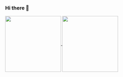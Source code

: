### Hi there 👋

<!--
**CodeAlb/codealb** is a ✨ _special_ ✨ repository because its `README.md` (this file) appears on your GitHub profile.

Here are some ideas to get you started:

- 🔭 I’m currently working on ...
- 🌱 I’m currently learning ...
- 👯 I’m looking to collaborate on ...
- 🤔 I’m looking for help with ...
- 💬 Ask me about ...
- 📫 How to reach me: ...
- 😄 Pronouns: ...
- ⚡ Fun fact: ...
-->

<a href="https://www.linkedin.com/in/jozibashaj">
  <img height="180rem" align="center" src="https://github-readme-stats.vercel.app/api?username=CodeAlb&show_icons=true&theme=github_dark" />
</a>
<a href="https://www.linkedin.com/in/jozibashaj">
  <img height="180rem" align="center" src="https://github-readme-stats.vercel.app/api/top-langs/?username=CodeAlb&layout=compact&theme=github_dark" />
</a>
